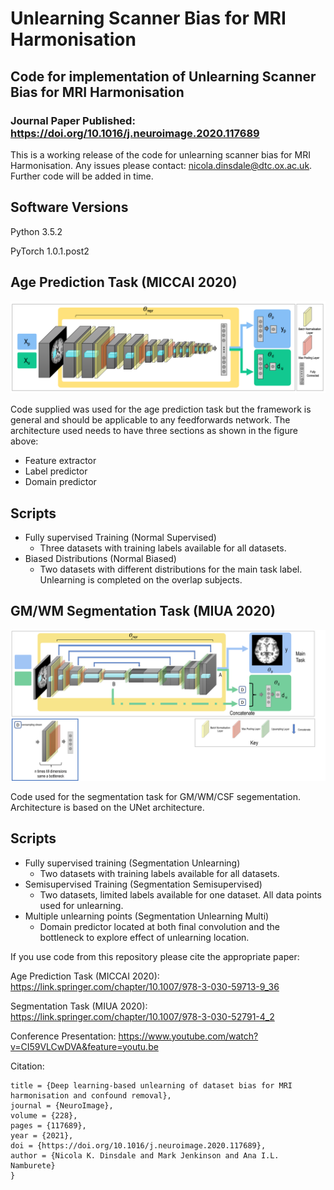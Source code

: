 # Unlearning Scanner Bias for MRI Harmonisation
## Code for implementation of Unlearning Scanner Bias for MRI Harmonisation

### Journal Paper Published: https://doi.org/10.1016/j.neuroimage.2020.117689

This is a working release of the code for unlearning scanner bias for MRI Harmonisation. Any issues please contact: nicola.dinsdale@dtc.ox.ac.uk. Further code will be added in time. 

Software Versions 
-----------------
Python 3.5.2

PyTorch 1.0.1.post2

Age Prediction Task (MICCAI 2020)
---------------------------------
![GitHub Logo](/figures/network_architecture.png)

Code supplied was used for the age prediction task but the framework is general and should be applicable to any feedforwards network. The architecture used needs to have three sections as shown in the figure above:
  - Feature extractor
  - Label predictor
  - Domain predictor

Scripts
-------
- Fully supervised Training (Normal Supervised) 
  - Three datasets with training labels available for all datasets. 
- Biased Distributions (Normal Biased)
  - Two datasets with different distributions for the main task label. Unlearning is completed on the overlap subjects.


GM/WM Segmentation Task (MIUA 2020)
---------------------------------
![GitHub Logo](/figures/seg_network_new.png)

Code used for the segmentation task for GM/WM/CSF segementation. Architecture is based on the UNet architecture. 

Scripts
-------
- Fully supervised training (Segmentation Unlearning)
  - Two datasets with training labels available for all datasets. 
- Semisupervised Training (Segmentation Semisupervised)
  - Two datasets, limited labels available for one dataset. All data points used for unlearning.
- Multiple unlearning points (Segmentation Unlearning Multi)
  - Domain predictor located at both final convolution and the bottleneck to explore effect of unlearning location. 


If you use code from this repository please cite the appropriate paper: 

Age Prediction Task (MICCAI 2020): https://link.springer.com/chapter/10.1007/978-3-030-59713-9_36

Segmentation Task (MIUA 2020): https://link.springer.com/chapter/10.1007/978-3-030-52791-4_2

Conference Presentation: https://www.youtube.com/watch?v=CI59VLCwDVA&feature=youtu.be

Citation:

```@article{DINSDALE2021117689,
title = {Deep learning-based unlearning of dataset bias for MRI harmonisation and confound removal},
journal = {NeuroImage},
volume = {228},
pages = {117689},
year = {2021},
doi = {https://doi.org/10.1016/j.neuroimage.2020.117689},
author = {Nicola K. Dinsdale and Mark Jenkinson and Ana I.L. Namburete}
}
  










